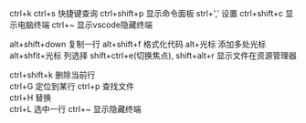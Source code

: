 ctrl+k ctrl+s 快捷键查询
ctrl+shift+p 显示命令面板
strl+',' 设置
ctrl+shift+c 显示电脑终端
ctrl+~ 显示vscode隐藏终端


alt+shift+down 复制一行
alt+shift+f 格式化代码
alt+光标 添加多处光标 
alt+shfit+光标 列选择
shift+ctrl+e(切换焦点), shift+alt+r 显示文件在资源管理器

ctrl+shift+k 删除当前行  
ctrl+G 定位到某行
ctrl+p 查找文件  
ctrl+H 替换   
ctrl+L 选中一行
ctrl+~ 显示隐藏终端